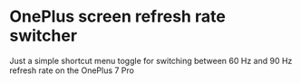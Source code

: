 # OnePlus screen refresh rate switcher

Just a simple shortcut menu toggle for switching between 60 Hz and 90 Hz refresh rate on the OnePlus 7 Pro
